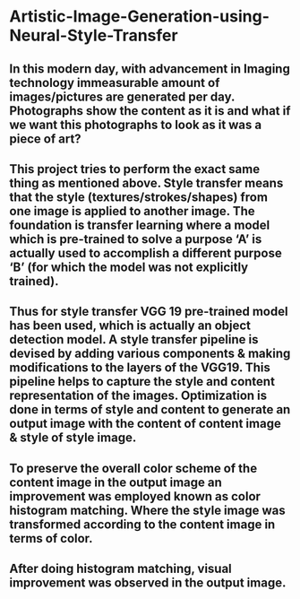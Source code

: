 # Artistic-Image-Generation-using-Neural-Style-Transfer

## In this modern day, with advancement in Imaging technology immeasurable amount of images/pictures are generated per day. Photographs show the content as it is and what if we want this photographs to look as it was a piece of art?

## This project tries to perform the exact same thing as mentioned above. Style transfer means that the style (textures/strokes/shapes) from one image is applied to another image. The foundation is transfer learning where a model which is pre-trained to solve a purpose ‘A’ is actually used to accomplish a different purpose ‘B’ (for which the model was not explicitly trained).

## Thus for style transfer VGG 19 pre-trained model has been used, which is actually an object detection model. A style transfer pipeline is devised by adding various components & making modifications to the layers of the VGG19. This pipeline helps to capture the style and content representation of the images. Optimization is done in terms of style and content to generate an output image with the content of content image & style of style image.

## To preserve the overall color scheme of the content image in the output image an improvement was employed known as color histogram matching. Where the style image was transformed according to the content image in terms of color. 

## After doing histogram matching, visual improvement was observed in the output image. 
